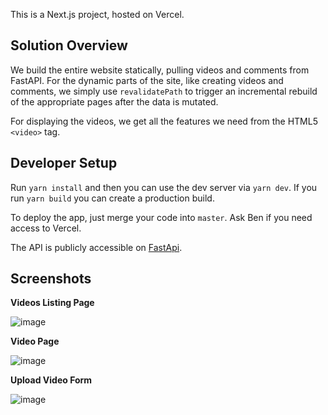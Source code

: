 This is a Next.js project, hosted on Vercel.

## Solution Overview

We build the entire website statically, pulling videos and comments from FastAPI.  For the dynamic parts of the site, like creating videos and comments, we simply use `revalidatePath` to trigger an incremental rebuild of the appropriate pages after the data is mutated.

For displaying the videos, we get all the features we need from the HTML5 `<video>` tag. 

## Developer Setup

Run `yarn install` and then you can use the dev server via `yarn dev`.  If you run `yarn build` you can create a production build.

To deploy the app, just merge your code into `master`.  Ask Ben if you need access to Vercel.

The API is publicly accessible on [FastApi](https://take-home-assessment-423502.uc.r.appspot.com/docs).

## Screenshots

**Videos Listing Page**

![image](https://github.com/bsgreenb/scope-video-player/assets/980217/93de3aba-6add-48bf-9242-9b0575777fd2)

**Video Page**

![image](https://github.com/bsgreenb/scope-video-player/assets/980217/9bf6ecc1-b009-448a-88fe-9a75b2afc07b)

**Upload Video Form**

![image](https://github.com/bsgreenb/scope-video-player/assets/980217/5b25b961-690c-4bbe-a372-614e182b9579)

